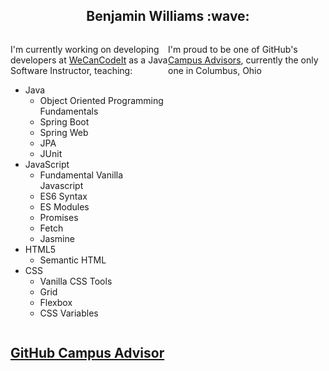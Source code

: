 <style>
.container{
    display:grid; 
    grid-template-columns: 1fr 1fr;
}
</style>
<h2 align="center">Benjamin Williams :wave:</h2>
<div class = "container">
    <div>
        <p>I'm currently working on developing developers at <a href="https://wecancodeit.org/" rel="nofollow">WeCanCodeIt</a> as a Java Software Instructor, teaching:</p>
        <ul>
            <li>Java
                <ul>
                    <li>Object Oriented Programming Fundamentals</li>
                    <li>Spring Boot</li>
                    <li>Spring Web</li>
                    <li>JPA</li>
                    <li>JUnit</li>
                </ul>
            </li>
            <li>JavaScript
                <ul>
                    <li>Fundamental Vanilla Javascript</li>
                    <li>ES6 Syntax</li>
                    <li>ES Modules</li>
                    <li>Promises</li>
                    <li>Fetch</li>
                    <li>Jasmine</li>
                </ul>
            </li>
            <li>HTML5
                <ul>
                    <li>Semantic HTML</li>
                </ul>
            </li>
            <li>CSS
                <ul>
                    <li>Vanilla CSS Tools</li>
                    <li>Grid</li>
                    <li>Flexbox</li>
                    <li>CSS Variables</li>
                </ul>
            </li>
        </ul>
    </div>
    <div>
        <p>I'm proud to be one of GitHub's <a href="https://education.github.com/teachers/advisors">Campus Advisors</a>, currently the only one in Columbus, Ohio</p>
    </div>
</div>
                                     
## [GitHub Campus Advisor](https://education.github.com/teachers/advisors)
